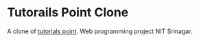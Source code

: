 # Tutorails Point Clone
A clone of [tutorials point](!www.tutorialspoint.com). Web programming project NIT Srinagar.
